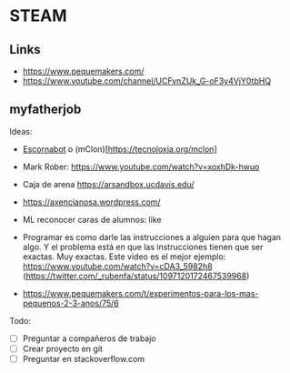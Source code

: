 STEAM
=====

Links
-----

* https://www.pequemakers.com/
* https://www.youtube.com/channel/UCFvnZUk_G-oF3y4VjY0tbHQ

myfatherjob
------

Ideas:

* [Escornabot](https://escornabot.com) o (mClon)[https://tecnoloxia.org/mclon]
* Mark Rober: https://www.youtube.com/watch?v=xoxhDk-hwuo
* Caja de arena https://arsandbox.ucdavis.edu/
* https://axencianosa.wordpress.com/
* ML reconocer caras de alumnos: like


* Programar es como darle las instrucciones a alguien para que hagan algo. Y el problema está en que las instrucciones tienen que ser exactas. Muy exactas. Este video es el mejor ejemplo: https://www.youtube.com/watch?v=cDA3_5982h8 (https://twitter.com/_rubenfa/status/1097120172467539968)
* https://www.pequemakers.com/t/experimentos-para-los-mas-pequenos-2-3-anos/75/6

Todo:

 * [ ] Preguntar a compañeros de trabajo
 * [ ] Crear proyecto en git
 * [ ] Preguntar en stackoverflow.com
